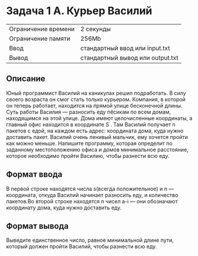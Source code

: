 
# Задача 1 A. Курьер Василий

<table>
         <tbody><tr class="time-limit">
            <td class="property-title">Ограничение времени</td>
            <td>2&nbsp;секунды</td>
         </tr>
         <tr class="memory-limit">
            <td class="property-title">Ограничение памяти</td>
            <td>256Mb</td>
         </tr>
         <tr class="input-file">
            <td class="property-title">Ввод</td>
            <td colspan="1">стандартный ввод или input.txt</td>
         </tr>
         <tr class="output-file">
            <td class="property-title">Вывод</td>
            <td colspan="1">стандартный вывод или output.txt</td>
         </tr>
      </tbody></table>




##  Описание
<p>Юный программист Василий на каникулах решил подработать. В силу своего возраста он смог стать только курьером. Компания, в которой он теперь работает, находится на прямой улице бесконечной длины. Суть работы Василия — разносить еду пёсикам по всем домам, находящимся на этой улице.
Дома имеют целочисленные координаты, а главный офис находится в координате
S
. Там Василий получает n пакетов с едой, на каждом есть адрес: координата дома, куда нужно доставить пакет. Василий очень ленивый мальчик, ему хочется пройти как можно меньше. Напишите программу, которая определит по заданному местоположению офиса и домов минимальное расстояние, которое необходимо пройти Василию, чтобы разнести всю еду.</p>

## Формат ввода
<p> В первой строке находятся числа s(всегда положительное) и n  — координата, откуда Василий начинает разносить еду, и количество пакетов.Во второй строке находятся n чисел a-i  — они обозначают координату дома, куда нужно доставить еду.</p>

## Формат вывода
<p>Выведите единственное число, равное минимальной длине пути, который должен пройти Василий, чтобы разнести всю еду.</p>
